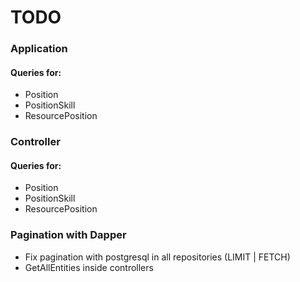 # TODO

### Application
#### Queries for:
- Position
- PositionSkill
- ResourcePosition


### Controller
#### Queries for:
- Position
- PositionSkill
- ResourcePosition

### Pagination with Dapper
- Fix pagination with postgresql in all repositories (LIMIT | FETCH)
- GetAllEntities inside controllers
